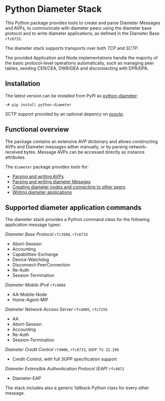 # Python Diameter Stack

This Python package provides tools to create and parse Diameter Messages and 
AVPs, to communicate with diameter peers using the diameter base protocol and 
to write diameter applications, as defined in the Diameter Base `rfc6733`.

The diameter stack supports transports over both *TCP* and *SCTP*.

The provided Application and Node implementations handle the majority of the 
basic protocol-level operations automatically, such as managing peer tables, 
sending CER/CEA, DWR/DEA and disconnecting with DPR/DPA. 

## Installation

The latest version can be installed from PyPI as 
[python-diameter](https://pypi.org/project/python-diameter/):

```shell
~# pip install python-diameter
```

SCTP support provided by an optional depency on [pysctp](https://pypi.org/project/pysctp/).

## Functional overview

The package contains an extensive AVP dictionary and allows constructing
AVPs and Diameter messages either manually, or by parsing network-received 
bytes. Message AVPs can be accessed directly as instance attributes.

The `diameter` package provides tools for:

- [Parsing and writing AVPs](https://mensonen.github.io/diameter/guide/avp)
- [Parsing and writing diameter Mesages](https://mensonen.github.io/diameter/guide/message)
- [Creating diameter nodes and connecting to other peers](https://mensonen.github.io/diameter/guide/node)
- [Writing diameter applications](https://mensonen.github.io/diameter/guide/application)


## Supported diameter application commands

The diameter stack provides a Python command class for the following 
application message types:

*Diameter Base Protocol* `rfc3588`, `rfc6733`

 * Abort-Session
 * Accounting
 * Capabilities-Exchange
 * Device-Watchdog
 * Disconnect-PeerConnection
 * Re-Auth
 * Session-Termination

*Diameter Mobile IPv4* `rfc4004`

 * AA-Mobile-Node
 * Home-Agent-MIP

*Diameter Network Access Server* `rfc4005`, `rfc7155`

 * AA
 * Abort-Session
 * Accounting
 * Re-Auth
 * Session-Termination

*Diameter Credit Control* `rf4006`, `rfc6733`, `3GPP TS 32.299`

 * Credit-Control, with full 3GPP specification support

*Diameter Extensible Authentication Protocol (EAP)* `rfc4072`
 
 * Diameter-EAP

The stack includes also a generic fallback Python class for every other message.